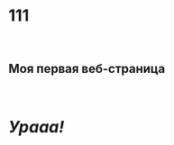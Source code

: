 # 111
<!DOCTYPE HTML>
<html>
 <head>
 <title>Название страницы</title>
</head>
 <body>
 <h2>Моя первая веб-страница</h2>
 <h1><i>Урааа!</i></h1>
</body>
</html>
